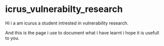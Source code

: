 # icrus_vulnerabilty_research

Hi i a am icurus a student intrested in vulnerability research.

And this is the page i use to document what i have learnt i hope it is usefull to you.

